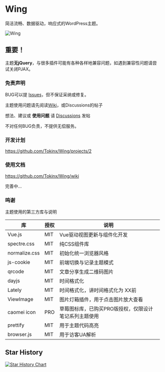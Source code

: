 # Wing

简洁流畅、数据驱动，响应式的WordPress主题。

![Wing](./screenshot.png)

## 重要！

主题**无jQuery**，与很多插件可能有各种各样地兼容问题，如遇到兼容性问题请尝试关闭PJAX。

### 免责声明

BUG可以提 [Issues](https://github.com/Tokinx/Wing/issues)，但不保证采纳或修复。

主题使用问题请先阅读[Wiki](https://github.com/Tokinx/Wing/wiki)，或Discussions的帖子

想法、建议或 **使用问题** 请 [Discussions](https://github.com/Tokinx/Wing/discussions) 发帖

不对任何BUG负责，不提供无偿服务。

### 开发计划

https://github.com/Tokinx/Wing/projects/2

### 使用文档

https://github.com/Tokinx/Wing/wiki

完善中...

### 鸣谢

主题使用的第三方库与说明

| 库             | 授权  | 说明                           |
|---------------|-----|------------------------------|
| Vue.js        | MIT | Vue驱动视图更新与组件化开发              |
| spectre.css   | MIT | 纯CSS组件库                      |
| normalize.css | MIT | 初始化统一浏览器风格                   |
| js-cookie     | MIT | 前端切换与记录主题模式                  |
| qrcode        | MIT | 文章分享生成二维码图片                  |
| dayjs         | MIT | 时间格式化                        |
| Lately        | MIT | 时间格式化，讲时间格式化为 XX前            |
| ViewImage     | MIT | 图片灯箱插件，用于点击图片放大查看            |
| caomei icon   | PRO | 草莓图标库，已购买PRO版授权，仅限设计笔记系列主题使用 |
| prettify      | MIT | 用于主题代码高亮                     |
| browser.js    | MIT | 用于访客UA解析                     |

## Star History

[![Star History Chart](https://api.star-history.com/svg?repos=Tokinx/Wing&type=Date)](https://star-history.com/#Tokinx/Wing&Date)
